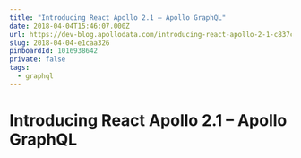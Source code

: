 ```yaml
---
title: "Introducing React Apollo 2.1 – Apollo GraphQL"
date: 2018-04-04T15:46:07.000Z
url: https://dev-blog.apollodata.com/introducing-react-apollo-2-1-c837cc23d926
slug: 2018-04-04-e1caa326
pinboardId: 1016938642
private: false
tags:
  - graphql
---
```


# Introducing React Apollo 2.1 – Apollo GraphQL


